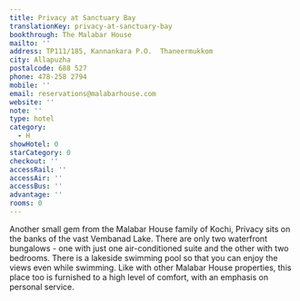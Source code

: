 ```yaml
---
title: Privacy at Sanctuary Bay
translationKey: privacy-at-sanctuary-bay
bookthrough: The Malabar House
mailto: ''
address: TP111/185, Kannankara P.O.  Thaneermukkom
city: Allapuzha
postalcode: 688 527
phone: 478-258 2794
mobile: ''
email: reservations@malabarhouse.com
website: ''
note: ''
type: hotel
category:
  - H
showHotel: 0
starCategory: 0
checkout: ''
accessRail: ''
accessAir: ''
accessBus: ''
advantage: ''
rooms: 0
---
```

Another small gem from the Malabar House family of Kochi, Privacy sits on the banks of the vast Vembanad Lake.     There are only two waterfront bungalows - one with just one air-conditioned suite and the other with two bedrooms. There is a lakeside swimming pool so that you can enjoy the views even while swimming.    Like with other Malabar House properties, this place too is furnished to a high level of comfort, with an emphasis on personal service.